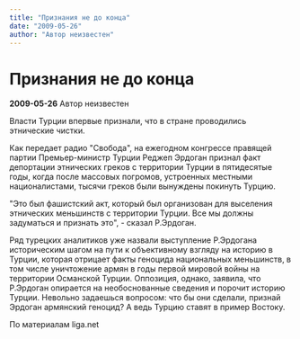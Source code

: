 ```yaml
---
title: "Признания не до конца"
date: "2009-05-26"
author: "Автор неизвестен"
---
```


# Признания не до конца

**2009-05-26** Автор неизвестен

Власти Турции впервые признали, что в стране проводились этнические чистки.

Как передает радио "Свобода", на ежегодном конгрессе правящей партии Премьер-министр Турции Реджеп Эрдоган признал факт депортации этнических греков с территории Турции в пятидесятые годы, когда после массовых погромов, устроенных местными националистами, тысячи греков были вынуждены покинуть Турцию.

"Это был фашистский акт, который был организован для выселения этнических меньшинств с территории Турции. Все мы должны задуматься и признать это", - сказал Р.Эрдоган.

Ряд турецких аналитиков уже назвали выступление Р.Эрдогана историческим шагом на пути к объективному взгляду на историю в Турции, которая отрицает факты геноцида национальных меньшинств, в том числе уничтожение армян в годы первой мировой войны на территории Османской Турции. Оппозиция, однако, заявила, что Р.Эрдоган опирается на необоснованные сведения и порочит историю Турции. Невольно задаешься вопросом: что бы они сделали, признай Эрдоган армянский геноцид? А ведь Турцию ставят в пример Востоку.

По материалам liga.net